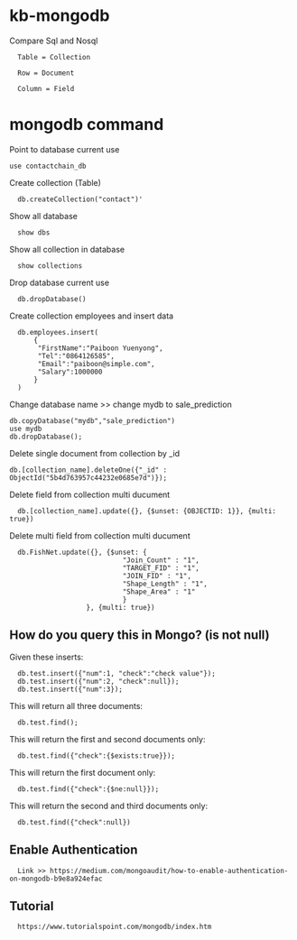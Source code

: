 # kb-mongodb

Compare Sql and Nosql

      Table = Collection

      Row = Document

      Column = Field

# mongodb command

Point to database current use
   
    use contactchain_db

Create collection (Table)

      db.createCollection("contact")'

Show all database

      show dbs

Show all collection in database

      show collections

Drop database current use

      db.dropDatabase()
      
Create collection employees and insert data

      db.employees.insert(
          {
           "FirstName":"Paiboon Yuenyong",
           "Tel":"0864126585",
           "Email":"paiboon@simple.com",
           "Salary":1000000
          }
      )
      
Change database name >> change mydb to sale_prediction

    db.copyDatabase("mydb","sale_prediction")
    use mydb
    db.dropDatabase();
    
Delete single document from collection by _id

    db.[collection_name].deleteOne({"_id" : ObjectId("5b4d763957c44232e0685e7d")});
    
Delete field from collection multi ducument
    
      db.[collection_name].update({}, {$unset: {OBJECTID: 1}}, {multi: true})
      
Delete multi field from collection multi ducument

      db.FishNet.update({}, {$unset: {
                                "Join_Count" : "1",
                                "TARGET_FID" : "1",
                                "JOIN_FID" : "1",
                                "Shape_Length" : "1",
                                "Shape_Area" : "1"
                                }
                       }, {multi: true})
                       
## How do you query this in Mongo? (is not null)

Given these inserts:

      db.test.insert({"num":1, "check":"check value"});
      db.test.insert({"num":2, "check":null});
      db.test.insert({"num":3});
      
This will return all three documents:

      db.test.find();

This will return the first and second documents only:

      db.test.find({"check":{$exists:true}});

This will return the first document only:

      db.test.find({"check":{$ne:null}});

This will return the second and third documents only:

      db.test.find({"check":null})

                       
## Enable Authentication

      Link >> https://medium.com/mongoaudit/how-to-enable-authentication-on-mongodb-b9e8a924efac
   
   
## Tutorial
      
      https://www.tutorialspoint.com/mongodb/index.htm







